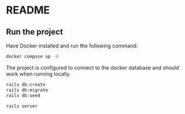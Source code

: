 # README

## Run the project

Have Docker installed and run the following command:

```bash
docker compose up -d
```

The project is configured to connect to the docker database and should work when running locally.

```bash
rails db:create
rails db:migrate
rails db:seed

rails server
```
